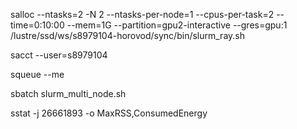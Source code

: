 salloc --ntasks=2 -N 2 --ntasks-per-node=1 --cpus-per-task=2 --time=0:10:00 --mem=1G --partition=gpu2-interactive --gres=gpu:1 /lustre/ssd/ws/s8979104-horovod/sync/bin/slurm_ray.sh

sacct --user=s8979104

squeue --me

sbatch slurm_multi_node.sh

sstat -j 26661893 -o MaxRSS,ConsumedEnergy